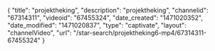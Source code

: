 {
    "title": "projektheking",
    "description": "projektheking",
    "channelid": "67314311",
    "videoid": "67455324",
    "date_created": "1471020352",
    "date_modified": "1471020837",
    "type": "captivate",
    "layout": "channelVideo",
    "url": "\/star-search\/projektheking6-mp4\/67314311-67455324"
}
